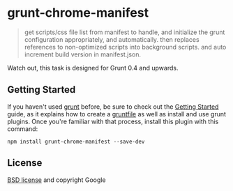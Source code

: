 # grunt-chrome-manifest

> get scripts/css file list from manifest to handle, and initialize the grunt configuration appropriately, and automatically. then replaces references to non-optimized scripts into background scripts. and auto increment build version in manifest.json.

Watch out, this task is designed for Grunt 0.4 and upwards.

## Getting Started
If you haven't used [grunt][] before, be sure to check out the [Getting Started][] guide, as it explains how to create a [gruntfile][Getting Started] as well as install and use grunt plugins. Once you're familiar with that process, install this plugin with this command:

```shell
npm install grunt-chrome-manifest --save-dev
```

[grunt]: http://gruntjs.com/
[Getting Started]: https://github.com/gruntjs/grunt/blob/devel/docs/getting_started.md

## License

[BSD license](http://opensource.org/licenses/bsd-license.php) and copyright Google
